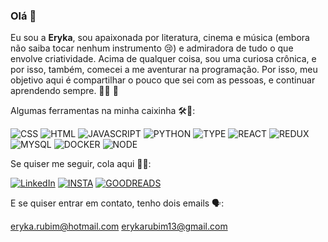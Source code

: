 ### Olá 👋

Eu sou a **Eryka**, sou apaixonada por literatura, cinema e música (embora não saiba tocar nenhum instrumento 😢) e admiradora de tudo o que envolve criatividade. 
Acima de qualquer coisa, sou uma curiosa crônica, e por isso, também, comecei a me aventurar na programação. Por isso, meu objetivo aqui é compartilhar o pouco que sei com as pessoas, e continuar aprendendo sempre. 👩‍💻 🚀

Algumas ferramentas na minha caixinha 🛠️🧰:

<img alt="CSS" src="https://img.shields.io/badge/CSS3-1572B6?style=for-the-badge&logo=css3&logoColor=white" /></a>
<img alt="HTML" src="https://img.shields.io/badge/HTML5-E34F26?style=for-the-badge&logo=html5&logoColor=white" /></a>
<img alt="JAVASCRIPT" src="https://img.shields.io/badge/JavaScript-323330?style=for-the-badge&logo=javascript&logoColor=F7DF1E" /></a>
<img alt="PYTHON" src="https://img.shields.io/badge/Python-FFD43B?style=for-the-badge&logo=python&logoColor=blue" /></a>
<img alt="TYPE" src="https://img.shields.io/badge/TypeScript-007ACC?style=for-the-badge&logo=typescript&logoColor=white" /></a>
<img alt="REACT" src="https://img.shields.io/badge/React_Native-20232A?style=for-the-badge&logo=react&logoColor=61DAFB" /></a>
<img alt="REDUX" src="https://img.shields.io/badge/Redux-593D88?style=for-the-badge&logo=redux&logoColor=white" /></a>
<img alt="MYSQL" src="https://img.shields.io/badge/MySQL-005C84?style=for-the-badge&logo=mysql&logoColor=white" /></a>
<img alt="DOCKER" src="https://img.shields.io/badge/Docker-2CA5E0?style=for-the-badge&logo=docker&logoColor=white" /></a>
<img alt="NODE" src="https://img.shields.io/badge/Node%20js-339933?style=for-the-badge&logo=nodedotjs&logoColor=white" /></a>


Se quiser me seguir, cola aqui 🏃‍♀️: 

<a href="https://www.linkedin.com/in/eryka-rubim/"><img alt="LinkedIn" src="https://img.shields.io/badge/LinkedIn-0077B5?style=for-the-badge&logo=linkedin&logoColor=white" /></a>
<a href="https://www.instagram.com/erykarubim/"><img alt="INSTA" src="https://img.shields.io/badge/Instagram-E4405F?style=for-the-badge&logo=instagram&logoColor=white" /></a>
<a href="https://www.goodreads.com/user/show/170115736-eryka-rubim"><img alt="GOODREADS" src="https://img.shields.io/badge/Goodreads-372213?style=for-the-badge&logo=goodreads&logoColor=white" /></a>

E se quiser entrar em contato, tenho dois emails 🗣️:

eryka.rubim@hotmail.com
erykarubim13@gmail.com
